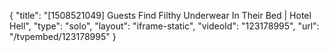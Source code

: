 {
    "title": "[1508521049] Guests Find Filthy Underwear In Their Bed | Hotel Hell",
    "type": "solo",
    "layout": "iframe-static",
    "videoId": "123178995",
    "url": "\/tvpembed\/123178995"
}